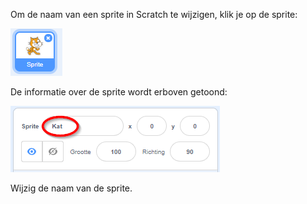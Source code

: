 Om de naam van een sprite in Scratch te wijzigen, klik je op de sprite:

![screenshot](images/rename-info.png)

De informatie over de sprite wordt erboven getoond:

![screenshot](images/rename-change.png)

Wijzig de naam van de sprite.